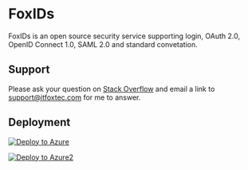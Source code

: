 # FoxIDs
FoxIDs is an open source security service supporting login, OAuth 2.0, OpenID Connect 1.0, SAML 2.0 and standard convetation.

## Support
Please ask your question on <a href="https://stackoverflow.com/">Stack Overflow</a> and email a link to <a href="mailto:support@itfoxtec.com?subject=FoxIDs">support@itfoxtec.com</a> for me to answer.<br />

## Deployment
[![Deploy to Azure](https://azuredeploy.net/deploybutton.svg)](https://deploy.azure.com/?repository=https://github.com/ITfoxtec/FoxIDs?ptmpl=parameters.azuredeploy.json)


[![Deploy to Azure2](https://azuredeploy.net/deploybutton.svg)](https://deploy.azure.com/?repository=https://github.com/shrimpy/ArmParamterTemplateTest?ptmpl=https://raw.githubusercontent.com/shrimpy/ArmParamterTemplateTest/master/parameters.azuredeploy.json)
